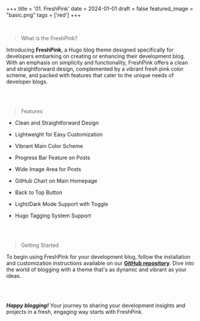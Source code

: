 +++
title = '01. FreshPink'
date = 2024-01-01
draft = false
featured_image = "basic.png"
tags = ['red']
+++

<br>

> What is the FreshPink?

Introducing **FreshPink**, a Hugo blog theme designed specifically for developers embarking on creating or enhancing their development blog. With an emphasis on simplicity and functionality, FreshPink offers a clean and straightforward design, complemented by a vibrant fresh pink color scheme, and packed with features that cater to the unique needs of developer blogs.

<br>
<br>

> Features

- Clean and Straightforward Design

- Lightweight for Easy Customization

- Vibrant Main Color Scheme

- Progress Bar Feature on Posts

- Wide Image Area for Posts

- GitHub Chart on Main Homepage

- Back to Top Button

- Light/Dark Mode Support with Toggle

- Hugo Tagging System Support

<br>
<br>

> Getting Started

To begin using FreshPink for your development blog, follow the installation and customization instructions available on our [**GitHub repository**](https://github.com/your-repo/freshpink-hugo-theme). Dive into the world of blogging with a theme that's as dynamic and vibrant as your ideas.

<br>
<br>

**_Happy blogging!_**
Your journey to sharing your development insights and projects in a fresh, engaging way starts with FreshPink.

